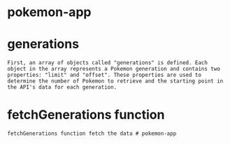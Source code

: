 # pokemon-app

# generations
    First, an array of objects called "generations" is defined. Each object in the array represents a Pokemon generation and contains two properties: "limit" and "offset". These properties are used to determine the number of Pokemon to retrieve and the starting point in the API's data for each generation.

# fetchGenerations function 
    fetchGenerations function fetch the data # pokemon-app
